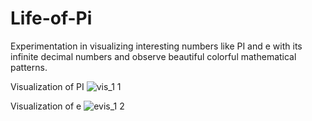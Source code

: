 # Life-of-Pi
Experimentation in visualizing interesting numbers like PI and e with its infinite decimal numbers and observe beautiful colorful mathematical patterns.

Visualization of PI
![vis_1 1](https://user-images.githubusercontent.com/54534189/86061285-26586c80-ba84-11ea-9a5d-0868683ab232.JPG)


Visualization of e
![evis_1 2](https://user-images.githubusercontent.com/54534189/86061395-61f33680-ba84-11ea-82a0-213d64e64bfd.JPG)


